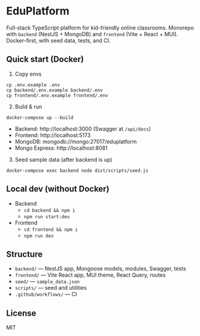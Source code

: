 # EduPlatform

Full-stack TypeScript platform for kid-friendly online classrooms. Monorepo with `backend` (NestJS + MongoDB) and `frontend` (Vite + React + MUI). Docker-first, with seed data, tests, and CI.

## Quick start (Docker)

1. Copy envs

```
cp .env.example .env
cp backend/.env.example backend/.env
cp frontend/.env.example frontend/.env
```

2. Build & run

```
docker-compose up --build
```

- Backend: http://localhost:3000 (Swagger at `/api/docs`)
- Frontend: http://localhost:5173
- MongoDB: mongodb://mongo:27017/eduplatform
- Mongo Express: http://localhost:8081

3. Seed sample data (after backend is up)

```
docker-compose exec backend node dist/scripts/seed.js
```

## Local dev (without Docker)

- Backend
  - `cd backend && npm i`
  - `npm run start:dev`
- Frontend
  - `cd frontend && npm i`
  - `npm run dev`

## Structure

- `backend/` — NestJS app, Mongoose models, modules, Swagger, tests
- `frontend/` — Vite React app, MUI theme, React Query, routes
- `seed/` — `sample_data.json`
- `scripts/` — seed and utilities
- `.github/workflows/` — CI

## License

MIT
